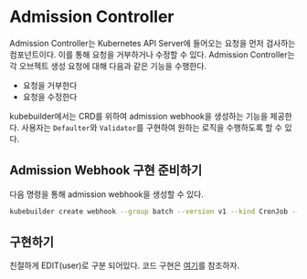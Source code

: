 # Admission Controller

Admission Controller는 Kubernetes API Server에 들어오는 요청을 먼저 검사하는 컴포넌트이다. 이를 통해 요청을 거부하거나 수정할 수 있다. Admission Controller는 각 오브젝트 생성 요청에 대해 다음과 같은 기능을 수행한다.

- 요청을 거부한다
- 요청을 수정한다

kubebuilder에서는 CRD를 위하여 admission webhook을 생성하는 기능을 제공한다. 사용자는 `Defaulter`와 `Validator`를 구현하여 원하는 로직을 수행하도록 할 수 있다.

## Admission Webhook 구현 준비하기

다음 명령을 통해 admission webhook을 생성할 수 있다.

```bash
kubebuilder create webhook --group batch --version v1 --kind CronJob --defaulting --programmatic-validation
```

## 구현하기

친절하게 EDIT(user)로 구분 되어있다.
코드 구현은 [여기](../api/v1/cronjob_webhook.go)를 참조하자.

